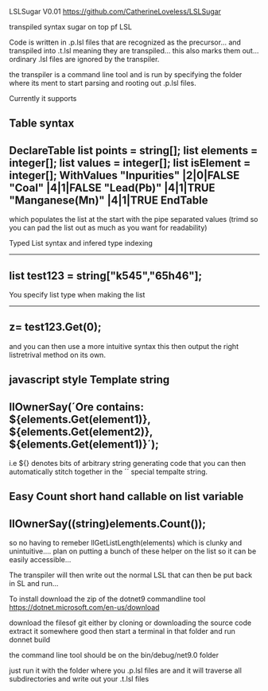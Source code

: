LSLSugar V0.01
https://github.com/CatherineLoveless/LSLSugar


transpiled syntax sugar on top pf LSL

Code is written in <filename>.p.lsl files that are recognized as the precursor... and transpiled into  <filename>.t.lsl meaning they are transpiled... this also marks them out... ordinary  <filename>.lsl files are ignored by the transpiler.

the transpiler is a command line tool and is run by specifying the folder where its ment to start parsing and rooting out  .p.lsl files.



Currently it supports 


Table syntax
---------------------------------------------
DeclareTable
    list points = string[];
    list elements = integer[];
    list values = integer[];
    list isElement = integer[];
WithValues
    "Inpurities"    |2|0|FALSE
    "Coal"          |4|1|FALSE
    "Lead(Pb)"      |4|1|TRUE
    "Manganese(Mn)" |4|1|TRUE
EndTable
---------------------------------------------

which populates the list at the start with the pipe separated values (trimd so you can pad the list out as much as you want for readability)



Typed List syntax and infered type indexing

---------------------------------------------
list test123 = string["k545","65h46"];
---------------------------------------------

You specify list type when making the list

---------------------------------------------
z= test123.Get(0);
---------------------------------------------

and you can then use a more intuitive syntax  this then output the right listretrival method on its own.


javascript style Template string
---------------------------------------------
   llOwnerSay(´Ore contains: ${elements.Get(element1)},  ${elements.Get(element2)}, ${elements.Get(element1)}´);
---------------------------------------------
i.e ${} denotes bits of arbitrary string generating code that you can then automatically stitch together in the ´´ special tempalte string.


Easy Count short hand callable on list variable
---------------------------------------------
llOwnerSay((string)elements.Count());
---------------------------------------------

so no having to remeber llGetListLength(elements) which is clunky and unintuitive....
plan on putting a bunch of these helper on the list so it can be easily accessible...

The transpiler will then write out the normal LSL that can then be put back in SL and run...

To install download the zip of the dotnet9  commandline tool
https://dotnet.microsoft.com/en-us/download

download the filesof git either by cloning or downloading the source code extract it somewhere good then start a terminal in that folder and run donnet build

the command line tool should be on the bin/debug/net9.0 folder 

just run it with the folder where you .p.lsl files are and it will traverse all subdirectories and write out your .t.lsl files
